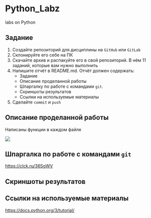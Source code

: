 # Python_Labz
labs on Python
## Задание

1. Создайте репозиторий для дисциплины на `GitHub` или `GitLab`
2. Склонируйте его себе на ПК
3. Скачайте архив и распакуйте его в свой репозиторий. В нём 11 заданий, которые вам нужно выполнить
4. Напишите отчёт в README.md. Отчёт должен содержать:
   * Задание
   * Описание проделанной работы
   * Шпаргалку по работе с командами `git`.
   * Скриншоты результатов
   * Ссылки на используемые материалы
5. Сделайте `commit` и `push`

## Описание проделанной работы

Написаны функции в каждом файле

![](https://imgur.com/mS4y7wD)

## Шпаргалка по работе с командами `git`

https://clck.ru/36SgWV

## Скриншоты результатов



## Ссылки на используемые материалы

https://docs.python.org/3/tutorial/
